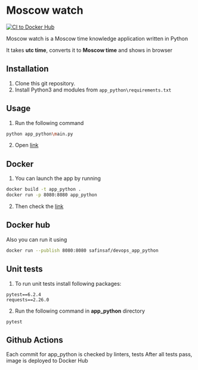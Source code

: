 # Moscow watch

[![CI to Docker Hub](https://github.com/safinsaf/devops/actions/workflows/CI_to_Docker_Hub.yml/badge.svg)](
    https://github.com/safinsaf/devops/actions/workflows/CI_to_Docker_Hub.yml)

Moscow watch is a Moscow time knowledge application written in Python

It takes **utc time**, converts it to **Moscow time** and shows in browser


## Installation

1. Clone this git repository.
2. Install Python3 and modules from ```app_python\requirements.txt```

## Usage
1. Run the following command

```bash
python app_python\main.py
```

2. Open [link](http://127.0.0.1:8080/)

## Docker

1. You can launch the app by running

```bash
docker build -t app_python .
docker run -p 8080:8080 app_python
```

2. Then check the  [link](http://127.0.0.1:8080/)

## Docker hub

Also you can run it using
```bash
docker run --publish 8080:8080 safinsaf/devops_app_python
```

## Unit tests

1. To run unit tests install following packages:
```
pytest==6.2.4
requests==2.26.0
```

2. Run the following command in **app_python** directory
```
pytest
```

## Github Actions

Each commit for app_python is checked by linters, tests
After all tests pass, image is deployed to Docker Hub